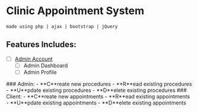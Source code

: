 # Clinic Appointment System
``made using php | ajax | bootstrap | jQuery``
## Features Includes:
- [ ] [Admin Account](#admin)
  - [ ] Admin Dashboard
  - [ ] Admin Profile
<a id="admin" />
### Admin:
- **C**reate new procedures
- **R**ead existing procedures
- **U**pdate existing procedures
- **D**elete existing procedures
### Client:
- **C**reate new appointments
- **R**ead existing appointments
- **U**pdate existing appointments
- **D**elete existing appointments
